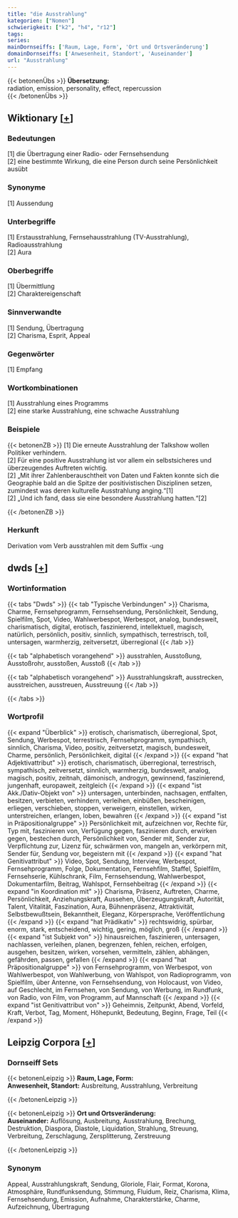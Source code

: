 ```yaml
---
title: "die Ausstrahlung"
kategorien: ["Nomen"]
schwierigkeit: ["k2", "h4", "r12"]
tags:
series:
mainDornseiffs: ['Raum, Lage, Form', 'Ort und Ortsveränderung']
domainDornseiffs: ['Anwesenheit, Standort', 'Auseinander']
url: "Ausstrahlung"
---
```


{{< betonenÜbs >}}
**Übersetzung:**  
radiation, emission, personality, effect, repercussion  
{{< /betonenÜbs >}}

## Wiktionary [[+](https://de.wiktionary.org/wiki/Ausstrahlung)]

### Bedeutungen
[1] die Übertragung einer Radio- oder Fernsehsendung  
[2] eine bestimmte Wirkung, die eine Person durch seine Persönlichkeit ausübt  

### Synonyme
[1] Aussendung  

### Unterbegriffe
[1] Erstausstrahlung, Fernsehausstrahlung (TV-Ausstrahlung), Radioausstrahlung  
[2] Aura  

### Oberbegriffe
[1] Übermittlung  
[2] Charaktereigenschaft  

### Sinnverwandte
[1] Sendung, Übertragung  
[2] Charisma, Esprit, Appeal  

### Gegenwörter
[1] Empfang  

### Wortkombinationen
[1] Ausstrahlung eines Programms  
[2] eine starke Ausstrahlung, eine schwache Ausstrahlung  

### Beispiele
{{< betonenZB >}}
[1] Die erneute Ausstrahlung der Talkshow wollen Politiker verhindern.  
[2] Für eine positive Ausstrahlung ist vor allem ein selbstsicheres und überzeugendes Auftreten wichtig.  
[2] „Mit ihrer Zahlenberauschtheit von Daten und Fakten konnte sich die Geographie bald an die Spitze der positivistischen Disziplinen setzen, zumindest was deren kulturelle Ausstrahlung anging.“[1]  
[2] „Und ich fand, dass sie eine besondere Ausstrahlung hatten.“[2]  

{{< /betonenZB >}}
### Herkunft
Derivation vom Verb ausstrahlen mit dem Suffix -ung  



## dwds [[+](https://www.dwds.de/wb/Ausstrahlung)]

### Wortinformation
{{< tabs "Dwds" >}}
{{< tab "Typische Verbindungen" >}}
Charisma, Charme, Fernsehprogramm, Fernsehsendung, Persönlichkeit, Sendung, Spielfilm, Spot, Video, Wahlwerbespot, Werbespot, analog, bundesweit, charismatisch, digital, erotisch, faszinierend, intellektuell, magisch, natürlich, persönlich, positiv, sinnlich, sympathisch, terrestrisch, toll, untersagen, warmherzig, zeitversetzt, überregional
{{< /tab >}}

{{< tab "alphabetisch vorangehend" >}}
ausstrahlen, Ausstoßung, Ausstoßrohr, ausstoßen, Ausstoß
{{< /tab >}}

{{< tab "alphabetisch vorangehend" >}}
Ausstrahlungskraft, ausstrecken, ausstreichen, ausstreuen, Ausstreuung
{{< /tab >}}

{{< /tabs >}}

### Wortprofil
{{< expand "Überblick" >}} erotisch, charismatisch, überregional, Spot, Sendung, Werbespot, terrestrisch, Fernsehprogramm, sympathisch, sinnlich, Charisma, Video, positiv, zeitversetzt, magisch, bundesweit, Charme, persönlich, Persönlichkeit, digital {{< /expand >}}
{{< expand "hat Adjektivattribut" >}} erotisch, charismatisch, überregional, terrestrisch, sympathisch, zeitversetzt, sinnlich, warmherzig, bundesweit, analog, magisch, positiv, zeitnah, dämonisch, androgyn, gewinnend, faszinierend, jungenhaft, europaweit, zeitgleich {{< /expand >}}
{{< expand "ist Akk./Dativ-Objekt von" >}} untersagen, unterbinden, nachsagen, entfalten, besitzen, verbieten, verhindern, verleihen, einbüßen, bescheinigen, erliegen, verschieben, stoppen, verweigern, einstellen, wirken, unterstreichen, erlangen, loben, bewahren {{< /expand >}}
{{< expand "ist in Präpositionalgruppe" >}} Persönlichkeit mit, aufzeichnen vor, Rechte für, Typ mit, faszinieren von, Verfügung gegen, faszinieren durch, erwirken gegen, bestechen durch, Persönlichkeit von, Sender mit, Sender zur, Verpflichtung zur, Lizenz für, schwärmen von, mangeln an, verkörpern mit, Sender für, Sendung vor, begeistern mit {{< /expand >}}
{{< expand "hat Genitivattribut" >}} Video, Spot, Sendung, Interview, Werbespot, Fernsehprogramm, Folge, Dokumentation, Fernsehfilm, Staffel, Spielfilm, Fernsehserie, Kühlschrank, Film, Fernsehsendung, Wahlwerbespot, Dokumentarfilm, Beitrag, Wahlspot, Fernsehbeitrag {{< /expand >}}
{{< expand "in Koordination mit" >}} Charisma, Präsenz, Auftreten, Charme, Persönlichkeit, Anziehungskraft, Aussehen, Überzeugungskraft, Autorität, Talent, Vitalität, Faszination, Aura, Bühnenpräsenz, Attraktivität, Selbstbewußtsein, Bekanntheit, Eleganz, Körpersprache, Veröffentlichung {{< /expand >}}
{{< expand "hat Prädikativ" >}} rechtswidrig, spürbar, enorm, stark, entscheidend, wichtig, gering, möglich, groß {{< /expand >}}
{{< expand "ist Subjekt von" >}} hinausreichen, faszinieren, untersagen, nachlassen, verleihen, planen, begrenzen, fehlen, reichen, erfolgen, ausgehen, besitzen, wirken, vorsehen, vermitteln, zählen, abhängen, gefährden, passen, gefallen {{< /expand >}}
{{< expand "hat Präpositionalgruppe" >}} von Fernsehprogramm, von Werbespot, von Wahlwerbespot, von Wahlwerbung, von Wahlspot, von Radioprogramm, von Spielfilm, über Antenne, von Fernsehsendung, von Holocaust, von Video, auf Geschlecht, im Fernsehen, von Sendung, von Werbung, im Rundfunk, von Radio, von Film, von Programm, auf Mannschaft {{< /expand >}}
{{< expand "ist Genitivattribut von" >}} Geheimnis, Zeitpunkt, Abend, Vorfeld, Kraft, Verbot, Tag, Moment, Höhepunkt, Bedeutung, Beginn, Frage, Teil {{< /expand >}}

## Leipzig Corpora [[+](https://corpora.uni-leipzig.de/en/res?word=Ausstrahlung&corpusId=deu_newscrawl-public_2018)]

### Dornseiff Sets
{{< betonenLeipzig >}}
**Raum, Lage, Form:**  
**Anwesenheit, Standort:** Ausbreitung, Ausstrahlung, Verbreitung  

{{< /betonenLeipzig >}}


{{< betonenLeipzig >}}
**Ort und Ortsveränderung:**  
**Auseinander:** Auflösung, Ausbreitung, Ausstrahlung, Brechung, Destruktion, Diaspora, Diastole, Liquidation, Strahlung, Streuung, Verbreitung, Zerschlagung, Zersplitterung, Zerstreuung  

{{< /betonenLeipzig >}}

### Synonym
Appeal, Ausstrahlungskraft, Sendung, Gloriole, Flair, Format, Korona, Atmosphäre, Rundfunksendung, Stimmung, Fluidum, Reiz, Charisma, Klima, Fernsehsendung, Emission, Aufnahme, Charakterstärke, Charme, Aufzeichnung, Übertragung

